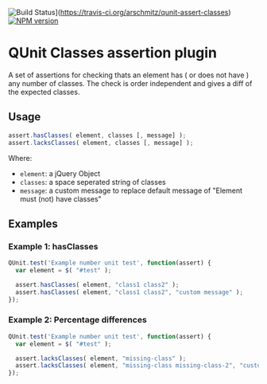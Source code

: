 ![Build Status](https://travis-ci.org/arschmitz/qunit-assert-classes.png)](https://travis-ci.org/arschmitz/qunit-assert-classes) [![NPM version](https://badge.fury.io/js/qunit-assert-classes.png)](https://www.npmjs.com/package/qunit-assert-classes)


# QUnit Classes assertion plugin

A set of assertions for checking thats an element has ( or does not have ) any number of classes. The check is order independent and gives a diff of the expected classes.

## Usage

```js
assert.hasClasses( element, classes [, message] );
assert.lacksClasses( element, classes [, message] );
```

Where:
 - `element`: a jQuery Object
 - `classes`: a space seperated string of classes
 - `message`: a custom message to replace default message of "Element must (not) have classes"

## Examples

### Example 1: hasClasses
```js
QUnit.test('Example number unit test', function(assert) {
  var element = $( "#test" );

  assert.hasClasses( element, "class1 class2" );
  assert.hasClasses( element, "class1 class2", "custom message" );
});
```

### Example 2: Percentage differences
```js
QUnit.test('Example number unit test', function(assert) {
  var element = $( "#test" );

  assert.lacksClasses( element, "missing-class" );
  assert.lacksClasses( element, "missing-class missing-class-2", "custom message" );
});